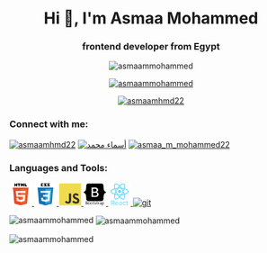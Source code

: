 <h1 align="center">Hi 👋, I'm Asmaa Mohammed</h1>
<h3 align="center">frontend developer from Egypt</h3>

<p align="center"> <img src="https://komarev.com/ghpvc/?username=asmaammohammed&label=Profile%20views&color=0e75b6&style=flat" alt="asmaammohammed" /> </p>

<p align="center"> <a href="https://github.com/ryo-ma/github-profile-trophy"><img src="https://github-profile-trophy.vercel.app/?username=asmaammohammed" alt="asmaammohammed" /></a> </p>

<p align="center"> <a href="https://twitter.com/asmaamhmd22" target="blank"><img src="https://img.shields.io/twitter/follow/asmaamhmd22?logo=twitter&style=for-the-badge" alt="asmaamhmd22" /></a> </p>

<h3 align="left">Connect with me:</h3>
<p align="left">
<a href="https://twitter.com/asmaamhmd22" target="blank"><img align="center" src="https://raw.githubusercontent.com/rahuldkjain/github-profile-readme-generator/master/src/images/icons/Social/twitter.svg" alt="asmaamhmd22" height="30" width="40" /></a>
<a href="https://fb.com/أسماء محمد" target="blank"><img align="center" src="https://raw.githubusercontent.com/rahuldkjain/github-profile-readme-generator/master/src/images/icons/Social/facebook.svg" alt="أسماء محمد" height="30" width="40" /></a>
<a href="https://instagram.com/asmaa_m_mohammed22" target="blank"><img align="center" src="https://raw.githubusercontent.com/rahuldkjain/github-profile-readme-generator/master/src/images/icons/Social/instagram.svg" alt="asmaa_m_mohammed22" height="30" width="40" /></a>
</p>

<h3 align="left">Languages and Tools:</h3>
<p align="left">  <a href="https://www.w3.org/html/" target="_blank" rel="noreferrer"> <img src="https://raw.githubusercontent.com/devicons/devicon/master/icons/html5/html5-original-wordmark.svg" alt="html5" width="40" height="40"/> </a>  <a href="https://www.w3schools.com/css/" target="_blank" rel="noreferrer"> <img src="https://raw.githubusercontent.com/devicons/devicon/master/icons/css3/css3-original-wordmark.svg" alt="css3" width="40" height="40"/> </a>   <a href="https://developer.mozilla.org/en-US/docs/Web/JavaScript" target="_blank" rel="noreferrer"> <img src="https://raw.githubusercontent.com/devicons/devicon/master/icons/javascript/javascript-original.svg" alt="javascript" width="40" height="40"/> </a> <a href="https://getbootstrap.com" target="_blank" rel="noreferrer"> <img src="https://raw.githubusercontent.com/devicons/devicon/master/icons/bootstrap/bootstrap-plain-wordmark.svg" alt="bootstrap" width="40" height="40"/>
</a>  <a href="https://reactjs.org/" target="_blank" rel="noreferrer"> <img src="https://raw.githubusercontent.com/devicons/devicon/master/icons/react/react-original-wordmark.svg" alt="react" width="40" height="40"/> </a>  <a href="https://git-scm.com/" target="_blank" rel="noreferrer"> <img src="https://www.vectorlogo.zone/logos/git-scm/git-scm-icon.svg" alt="git" width="40" height="40"/> </a> </p>

<p><img align="left" src="https://github-readme-stats.vercel.app/api/top-langs?username=asmaammohammed&show_icons=true&locale=en&layout=compact" alt="asmaammohammed" /></p>

<p>&nbsp;<img align="center" src="https://github-readme-stats.vercel.app/api?username=asmaammohammed&show_icons=true&locale=en" alt="asmaammohammed" /></p>

<p><img align="center" src="https://github-readme-streak-stats.herokuapp.com/?user=asmaammohammed&" alt="asmaammohammed" /></p>



